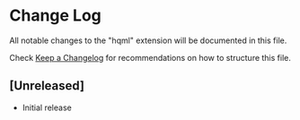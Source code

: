 # Change Log

All notable changes to the "hqml" extension will be documented in this file.

Check [Keep a Changelog](http://keepachangelog.com/) for recommendations on how to structure this file.

## [Unreleased]

- Initial release